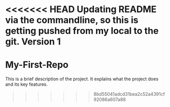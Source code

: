 <<<<<<< HEAD
Updating README via the commandline, so this is getting pushed from my local to the git. Version 1
=======
# My-First-Repo
This is a brief description of the project. It explains what the project does and its key features.
>>>>>>> 8bd55041adcd31bea2c52a4391cf92086a607a88
